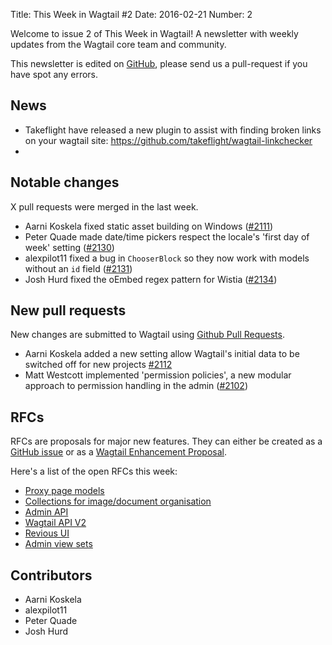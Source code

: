 Title: This Week in Wagtail #2
Date: 2016-02-21
Number: 2

Welcome to issue 2 of This Week in Wagtail! A newsletter with weekly updates from the Wagtail core team and community.

This newsletter is edited on [GitHub](github), please send us a pull-request if you have spot any errors.

[github]: https://github.com/torchbox/this-week-in-wagtail

## News

 - Takeflight have released a new plugin to assist with finding broken links on your wagtail site: https://github.com/takeflight/wagtail-linkchecker
 - 

## Notable changes

X pull requests were merged in the last week.

 - Aarni Koskela fixed static asset building on Windows ([\#2111](https://github.com/torchbox/wagtail/pull/2111))
 - Peter Quade made date/time pickers respect the locale's 'first day of week' setting ([\#2130](https://github.com/torchbox/wagtail/pull/2130))
 - alexpilot11 fixed a bug in ``ChooserBlock`` so they now work with models without an ``id`` field ([\#2131](https://github.com/torchbox/wagtail/pull/2131))
 - Josh Hurd fixed the oEmbed regex pattern for Wistia ([\#2134](https://github.com/torchbox/wagtail/pull/2134))

## New pull requests

New changes are submitted to Wagtail using [Github Pull Requests](TODO).

 - Aarni Koskela added a new setting allow Wagtail's initial data to be switched off for new projects [\#2112](https://github.com/torchbox/wagtail/pull/2112)
 - Matt Westcott implemented 'permission policies', a new modular approach to permission handling in the admin ([\#2102](https://github.com/torchbox/wagtail/pull/2102))

## RFCs

RFCs are proposals for major new features. They can either be created as a [GitHub issue](https://github.com/torchbox/wagtail/issues/) or as a [Wagtail Enhancement Proposal](https://github.com/torchbox/weps).

Here's a list of the open RFCs this week:

- [Proxy page models](https://github.com/torchbox/wagtail/pull/1736)
- [Collections for image/document organisation](https://github.com/torchbox/wagtail/pull/1751)
- [Admin API](https://github.com/torchbox/wagtail/issues/1760)
- [Wagtail API V2](https://github.com/torchbox/wagtail/pull/1974)
- [Revious UI](https://github.com/torchbox/weps/blob/master/draft/002-revisions-ui.rst)
- [Admin view sets](https://github.com/torchbox/wagtail/pull/2113)

## Contributors

 - Aarni Koskela
 - alexpilot11
 - Peter Quade
 - Josh Hurd
